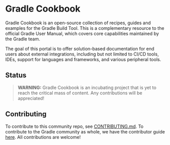 # Gradle Cookbook

Gradle Cookbook is an open-source collection of recipes, guides and examples for the Gradle Build Tool.
This is a complementary resource to the official Gradle User Manual, which covers core capabilities maintained by the Gradle team.

The goal of this portal is to offer solution-based documentation for end users about external integrations,
including but not limited to CI/CD tools, IDEs, support for languages and frameworks, and various peripheral tools.

## Status

> **WARNING:** Gradle Cookbook is an incubating project that is yet to reach the critical mass of content.
> Any contributions will be appreciated!

## Contributing

To contribute to this community repo, see [CONTRIBUTING.md](./docs/CONTRIBUTING.md).
To contribute to the Gradle community as whole, we have the contributor guide [here](https://community.gradle.org/contributing/).
All contributions are welcome!
